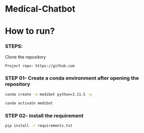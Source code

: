# Medical-Chatbot


# How to run?
### STEPS: 

Clone the repository

```bash
Project repo: https://github.com
```
### STEP 01- Create a conda environment after opening the repository

```bash
conda create -n medibot python=3.11.5 -y 
```

``` bash
conda activate medibot
```


### STEP 02- install the  requirement 
```bash
pip install -r requirements.txt
```